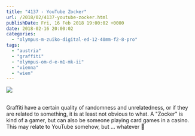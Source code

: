 ```yaml
---
title: "4137 - YouTube Zocker"
url: /2018/02/4137-youtube-zocker.html
publishDate: Fri, 16 Feb 2018 19:00:02 +0000
date: 2018-02-16 20:00:02
categories: 
  - "olympus-m-zuiko-digital-ed-12-40mm-f2-8-pro"
tags: 
  - "austria"
  - "graffiti"
  - "olympus-om-d-e-m1-mk-ii"
  - "vienna"
  - "wien"
---
```

<div class="container">
<div class="center"><a target="_blank" href="https://d25zfm9zpd7gm5.cloudfront.net/1200x1200/2017/20170605_082235_lr.jpg"><img class="webfeedsFeaturedVisual" src="https://d25zfm9zpd7gm5.cloudfront.net/0600x0600/2017/20170605_082235_lr.jpg" /></a></div>
</div>
<br />

Graffiti have a certain quality of randomness and unrelatedness, or if they are related to something, it is at least not obvious to what. A "Zocker" is kind of a gamer, but can also be someone playing card games in a casino. This may relate to YouTube somehow, but ... whatever 🙂
